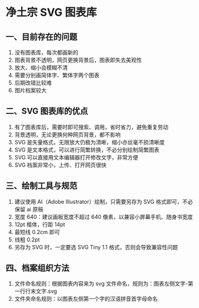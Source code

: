 # 净土宗 SVG 图表库
## 一、目前存在的问题
 1. 没有图表库，每次都画新的
 2. 图表背景不透明，网页更换背景后，图表即失去美观性
 3. 放大、缩小会模糊不清
 4. 需要分别画简体字、繁体字两个图表
 5. 后期改错比较难
 6. 图片档案较大

## 二、SVG 图表库的优点
 1. 有了图表库后，需要时即可搜索、调用，省时省力，避免重复劳动
 2. 背景透明，无论更换何种网页背景，都不影响
 3. SVG 是矢量格式，无限放大仍极为清晰，缩小亦丝毫不损清晰度
 4. SVG 是文本格式，可以进行简繁转换，不必分别绘制简繁图表
 5. SVG 可以直接用文本编辑器打开修改文字，非常方便
 6. SVG 档案非常小，上传、打开网页很快

## 三、绘制工具与规范
 1. 建议使用 AI（Adobe Illustrator）绘制，只需要另存为 SVG 格式即可，不必保留 ai 原稿
 2. 宽度 640：建议画板宽度不超过 640 像素，以兼容小屏幕手机、随身书宽度
 3. 12pt 楷体，行距 14pt
 4. 最短线 0.2cm 即可
 5. 线粗 0.2pt
 6. 另存为 SVG 时，一定要选 SVG Tiny 1.1 格式，否则会导致兼容性问题

## 四、档案组织方法
 1. 文件命名规则：根据图表内容来为 svg 文件命名，规则为：图表左侧文字-第一行行末文字.svg
 2. 文件夹命名规则：以图表左侧第一个字的汉语拼音首字母命名


